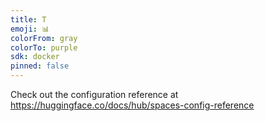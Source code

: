 ```yaml
---
title: T
emoji: 📊
colorFrom: gray
colorTo: purple
sdk: docker
pinned: false
---
```


Check out the configuration reference at https://huggingface.co/docs/hub/spaces-config-reference

